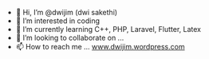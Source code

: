 - 👋 Hi, I’m @dwijim (dwi sakethi)
- 👀 I’m interested in coding
- 🌱 I’m currently learning C++, PHP, Laravel, Flutter, Latex
- 💞️ I’m looking to collaborate on ...
- 📫 How to reach me ... www.dwijim.wordpress.com

<!---
dwijim/dwijim is a ✨ special ✨ repository because its `README.md` (this file) appears on your GitHub profile.
You can click the Preview link to take a look at your changes.
--->
